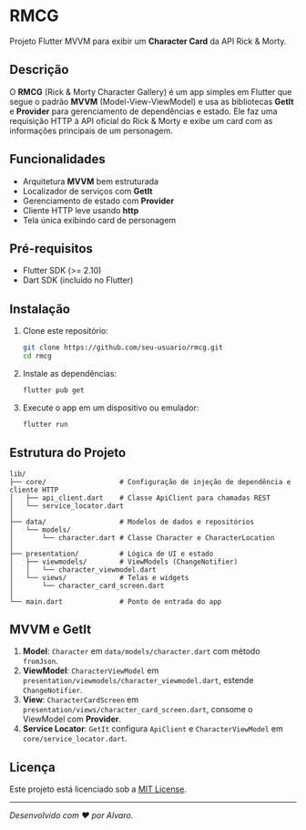 # RMCG

Projeto Flutter MVVM para exibir um **Character Card** da API Rick & Morty.

## Descrição

O **RMCG** (Rick & Morty Character Gallery) é um app simples em Flutter que segue o padrão **MVVM** (Model-View-ViewModel) e usa as bibliotecas **GetIt** e **Provider** para gerenciamento de dependências e estado. Ele faz uma requisição HTTP à API oficial do Rick & Morty e exibe um card com as informações principais de um personagem.

## Funcionalidades

* Arquitetura **MVVM** bem estruturada
* Localizador de serviços com **GetIt**
* Gerenciamento de estado com **Provider**
* Cliente HTTP leve usando **http**
* Tela única exibindo card de personagem

## Pré-requisitos

* Flutter SDK (>= 2.10)
* Dart SDK (incluído no Flutter)

## Instalação

1. Clone este repositório:

   ```bash
   git clone https://github.com/seu-usuario/rmcg.git
   cd rmcg
   ```
2. Instale as dependências:

   ```bash
   flutter pub get
   ```
3. Execute o app em um dispositivo ou emulador:

   ```bash
   flutter run
   ```

## Estrutura do Projeto

```
lib/
├── core/                  # Configuração de injeção de dependência e cliente HTTP
│   ├── api_client.dart    # Classe ApiClient para chamadas REST
│   └── service_locator.dart
│
├── data/                  # Modelos de dados e repositórios
│   └── models/
│       └── character.dart # Classe Character e CharacterLocation
│
├── presentation/          # Lógica de UI e estado
│   ├── viewmodels/        # ViewModels (ChangeNotifier)
│   │   └── character_viewmodel.dart
│   └── views/             # Telas e widgets
│       └── character_card_screen.dart
│
└── main.dart              # Ponto de entrada do app
```

## MVVM e GetIt

1. **Model**: `Character` em `data/models/character.dart` com método `fromJson`.
2. **ViewModel**: `CharacterViewModel` em `presentation/viewmodels/character_viewmodel.dart`, estende `ChangeNotifier`.
3. **View**: `CharacterCardScreen` em `presentation/views/character_card_screen.dart`, consome o ViewModel com **Provider**.
4. **Service Locator**: `GetIt` configura `ApiClient` e `CharacterViewModel` em `core/service_locator.dart`.

## Licença

Este projeto está licenciado sob a [MIT License](LICENSE).

---

*Desenvolvido com ❤️ por Alvaro.*

